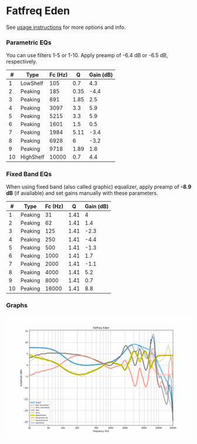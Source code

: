 # Fatfreq Eden
See [usage instructions](https://github.com/jaakkopasanen/AutoEq#usage) for more options and info.

### Parametric EQs
You can use filters 1-5 or 1-10. Apply preamp of -6.4 dB or -6.5 dB, respectively.

|   # | Type      |   Fc (Hz) |    Q |   Gain (dB) |
|-----|-----------|-----------|------|-------------|
|   1 | LowShelf  |       105 | 0.7  |         4.3 |
|   2 | Peaking   |       185 | 0.35 |        -4.4 |
|   3 | Peaking   |       891 | 1.85 |         2.5 |
|   4 | Peaking   |      3097 | 3.3  |         5.9 |
|   5 | Peaking   |      5215 | 3.3  |         5.9 |
|   6 | Peaking   |      1601 | 1.5  |         0.5 |
|   7 | Peaking   |      1984 | 5.11 |        -3.4 |
|   8 | Peaking   |      6928 | 6    |        -3.2 |
|   9 | Peaking   |      9718 | 1.89 |         1.8 |
|  10 | HighShelf |     10000 | 0.7  |         4.4 |

### Fixed Band EQs
When using fixed band (also called graphic) equalizer, apply preamp of **-8.9 dB** (if available) and set gains manually with these parameters.

|   # | Type    |   Fc (Hz) |    Q |   Gain (dB) |
|-----|---------|-----------|------|-------------|
|   1 | Peaking |        31 | 1.41 |         4   |
|   2 | Peaking |        62 | 1.41 |         1.4 |
|   3 | Peaking |       125 | 1.41 |        -2.3 |
|   4 | Peaking |       250 | 1.41 |        -4.4 |
|   5 | Peaking |       500 | 1.41 |        -1.3 |
|   6 | Peaking |      1000 | 1.41 |         1.7 |
|   7 | Peaking |      2000 | 1.41 |        -1.1 |
|   8 | Peaking |      4000 | 1.41 |         5.2 |
|   9 | Peaking |      8000 | 1.41 |         0.7 |
|  10 | Peaking |     16000 | 1.41 |         8.8 |

### Graphs
![](./Fatfreq%20Eden.png)
